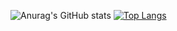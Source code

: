![Anurag's GitHub stats](https://github-readme-stats.vercel.app/api?username=AlexandreSKRT&show_icons=true&theme=transparent)
[![Top Langs](https://github-readme-stats.vercel.app/api/top-langs/?username=AlexandreSKRT&show_icons=true&theme=transparent)](https://github.com/anuraghazra/github-readme-stats)
